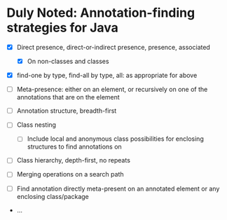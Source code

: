 # Duly Noted: Annotation-finding strategies for Java

- [x] Direct presence, direct-or-indirect presence, presence, associated
  - [x] On non-classes and classes
- [x] find-one by type, find-all by type, all: as appropriate for above
- [ ] Meta-presence: either <presence-level> on an element, or
  recursively <presence-level> on one of the annotations that are
  <presence-level> on the element

- [ ] Annotation structure, breadth-first
- [ ] Class nesting
  - [ ] Include local and anonymous class possibilities for enclosing
    structures to find annotations on
- [ ] Class hierarchy, depth-first, no repeats
- [ ] Merging operations on a search path

- [ ] Find annotation directly meta-present on an annotated element
    or any enclosing class/package
- ...
